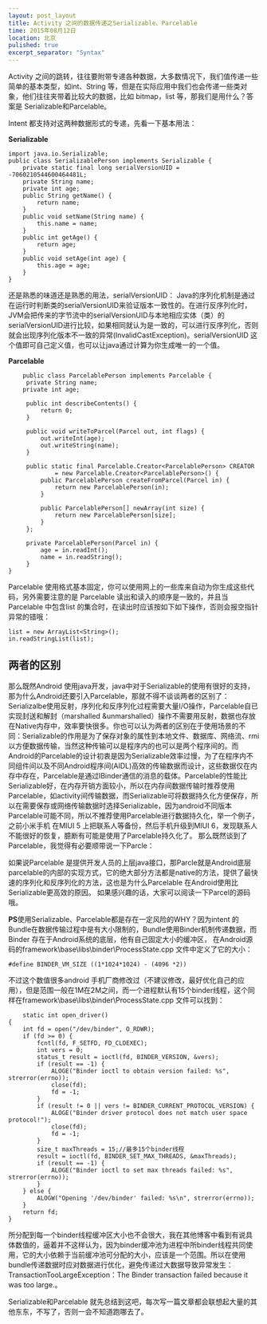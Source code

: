 ```yaml
---
layout: post_layout
title: Activity 之间的数据传递之Serializable、Parcelable
time: 2015年08月12日
location: 北京
pulished: true
excerpt_separator: "Syntax"
---
```


Activity 之间的跳转，往往要附带专递各种数据，大多数情况下，我们值传递一些简单的基本类型，如int、String 等，但是在实际应用中我们也会传递一些类对象，他们往往夹带着比较大的数据，比如 bitmap，list 等，那我们是用什么？答案是 Serializable和Parcelable。

Intent 都支持对这两种数据形式的专递，先看一下基本用法：

**Serializable**

    import java.io.Serializable;
    public class SerializablePerson implements Serializable {
        private static final long serialVersionUID = -7060210544600464481L; 
        private String name;
        private int age;
        public String getName() {
            return name;
        }
        public void setName(String name) {
            this.name = name;
        }
        public int getAge() {
            return age;
        }
        public void setAge(int age) {
            this.age = age;
        }
    }

还是熟悉的味道还是熟悉的用法，serialVersionUID： Java的序列化机制是通过在运行时判断类的serialVersionUID来验证版本一致性的。在进行反序列化时，JVM会把传来的字节流中的serialVersionUID与本地相应实体（类）的serialVersionUID进行比较，如果相同就认为是一致的，可以进行反序列化，否则就会出现序列化版本不一致的异常(InvalidCastException)。serialVersionUID 这个值即可自己定义值，也可以让java通过计算为你生成唯一的一个值。

**Parcelable**

        public class ParcelablePerson implements Parcelable {
         private String name;
        private int age;

         public int describeContents() {
             return 0;
         }

         public void writeToParcel(Parcel out, int flags) {
             out.writeInt(age);
             out.writeString(name);
         }

         public static final Parcelable.Creator<ParcelablePerson> CREATOR
                 = new Parcelable.Creator<ParcelablePerson>() {
             public ParcelablePerson createFromParcel(Parcel in) {
                 return new ParcelablePerson(in);
             }

             public ParcelablePerson[] newArray(int size) {
                 return new ParcelablePerson[size];
             }
         };

         private ParcelablePerson(Parcel in) {
             age = in.readInt();
             name = in.readString();
         }
    }

Parcelable 使用格式基本固定，你可以使用网上的一些库来自动为你生成这些代码，另外需要注意的是 Parcelable 读出和读入的顺序是一致的，并且当Parcelable 中包含list 的集合时，在读出时应该按如下如下操作，否则会报空指针异常的错哦：

    list = new ArrayList<String>();
    in.readStringList(list);	
    
## 两者的区别

那么既然Android 使用java开发，java中对于Serializable的使用有很好的支持，那为什么Android还要引入Parcelable，那就不得不谈谈两者的区别了：Serializalbe使用反射，序列化和反序列化过程需要大量I/O操作，Parcelable自已实现封送和解封（marshalled &unmarshalled）操作不需要用反射，数据也存放在Native内存中，效率要快很多。你也可以认为两者的区别在于使用场景的不同：Serializable的作用是为了保存对象的属性到本地文件、数据库、网络流、rmi以方便数据传输，当然这种传输可以是程序内的也可以是两个程序间的。而Android的Parcelable的设计初衷是因为Serializable效率过慢，为了在程序内不同组件间以及不同Android程序间(AIDL)高效的传输数据而设计，这些数据仅在内存中存在，Parcelable是通过IBinder通信的消息的载体。Parcelable的性能比Serializable好，在内存开销方面较小，所以在内存间数据传输时推荐使用Parcelable，如activity间传输数据，而Serializable可将数据持久化方便保存，所以在需要保存或网络传输数据时选择Serializable，因为android不同版本Parcelable可能不同，所以不推荐使用Parcelable进行数据持久化，举一个例子，之前小米手机 在MIUI 5 上把联系人等备份，然后手机升级到MIUI 6，发现联系人不能很好的恢复，臆断有可能是使用了Parcelable持久化了。
那么既然谈到了Parcelable，我觉得有必要顺带说一下Parcle：

如果说Parcelable 是提供开发人员的上层java接口，那Parcle就是Android底层parcelable的内部的实现方式，它的绝大部分方法都是native的方法，提供了最快速的序列化和反序列化的方法，这也是为什么Parcelable 在Android使用比Serializable更高效的原因。	如果感兴趣的话，大家可以阅读一下Parcel的源码哦。

**PS**使用Serializable、Parcelable都是存在一定风险的WHY？因为intent 的Bundle在数据传输过程中是有大小限制的，Bundle使用Binder机制传递数据，而Binder 存在于Android系统的底层，他有自己固定大小的缓冲区，	在Android源码的framework\base\libs\binder\ProcessState.cpp 文件中定义了它的大小：

    #define BINDER_VM_SIZE ((1*1024*1024) - (4096 *2))

不过这个数值很多android 手机厂商修改过（不建议修改，最好优化自己的应用），但是范围一般在1M在2M之间，而一个进程默认有15个binder线程，这个同样在framework\base\libs\binder\ProcessState.cpp 文件可以找到：

        static int open_driver()
    {
        int fd = open("/dev/binder", O_RDWR);
        if (fd >= 0) {
            fcntl(fd, F_SETFD, FD_CLOEXEC);
            int vers = 0;
            status_t result = ioctl(fd, BINDER_VERSION, &vers);
            if (result == -1) {
                ALOGE("Binder ioctl to obtain version failed: %s", strerror(errno));
                close(fd);
                fd = -1;
            }
            if (result != 0 || vers != BINDER_CURRENT_PROTOCOL_VERSION) {
                ALOGE("Binder driver protocol does not match user space protocol!");
                close(fd);
                fd = -1;
            }
            size_t maxThreads = 15;//最多15个binder线程
            result = ioctl(fd, BINDER_SET_MAX_THREADS, &maxThreads);
            if (result == -1) {
                ALOGE("Binder ioctl to set max threads failed: %s", strerror(errno));
            }
        } else {
            ALOGW("Opening '/dev/binder' failed: %s\n", strerror(errno));
        }
        return fd;
    }

所分配到每一个binder线程缓冲区大小也不会很大，我在其他博客中看到有说具体数值的，逼着并不这样认为，因为binder缓冲池为进程中所binder线程共同使用，它的大小依赖于当前缓冲池可分配的大小，应该是一个范围。所以在使用bundle传递数据时应对数据进行优化，避免传递过大数据导致异常发生：TransactionTooLargeException：The Binder transaction failed because it was too large.。

Serializable和Parcelable 就先总结到这吧，每次写一篇文章都会联想起大量的其他东东，不写了，否则一会不知道跑哪去了。